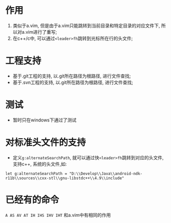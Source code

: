 # 作用
1. 类似于a.vim, 但是由于a.vim只能跳转到当前目录和特定目录的对应文件下, 所以对a.vim进行了重写;
2. 在c++/c中, 可以通过`<leader>fh`跳转到光标所在行的头文件;

# 工程支持
* 基于.git工程的支持, 以.git所在路径为根路径, 进行文件查找;
* 基于.svn工程的支持, 以.git所在路径为根路径, 进行文件查找;

# 测试
* 暂时只在windows下通过了测试

# 对标准头文件的支持
* 定义`g:alternateSearchPath`, 就可以通过快`<leader>fh`跳转到对应的头文件, 支持c++, 系统的头文件,如:
``` vim
let g:alternateSearchPath = "D:\\Develop\\Java\\android-ndk-r11b\\sources\\cxx-stl\\gnu-libstdc++\\4.9\\include"
```

# 已经有的命令
`A AS AV AT IH IHS IHV IHT` 和a.vim中有相同的作用
